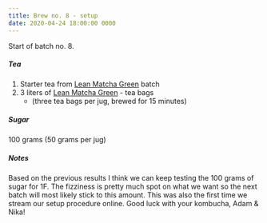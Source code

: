 ```yaml
---
title: Brew no. 8 - setup
date: 2020-04-24 18:00:00 0000
---
```


Start of batch no. 8.

##### Tea

1. Starter tea from [Lean Matcha Green](https://www.pukkaherbs.com/shop/organic-teas/lean-matcha-green/) batch
2. 3 liters of [Lean Matcha Green](https://www.pukkaherbs.com/shop/organic-teas/lean-matcha-green/) - tea bags
    * (three tea bags per jug, brewed for 15 minutes)

##### Sugar

100 grams (50 grams per jug)

##### Notes

Based on the previous results I think we can keep testing the 100 grams of
sugar for 1F. The fizziness is pretty much spot on what we want so the next
batch will most likely stick to this amount. This was also the first time
we stream our setup procedure online. Good luck with your kombucha, Adam &
Nika!
